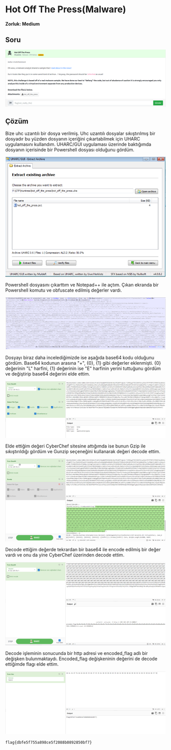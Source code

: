 # Hot Off The Press(Malware)
#### Zorluk: Medium

## Soru
![Soru](https://github.com/mel4mi/Huntress2023-Writeups/blob/main/Depo/Malware/Hot_of_the_Press/Hot_Off_The_Press.png)

## Çözüm
Bize uhc uzantılı bir dosya verilmiş. Uhc uzantılı dosyalar sıkıştırılmış bir dosyadır bu yüzden dosyanın içeriğini çıkartabilmek için UHARC uygulamasını kullandım. UHARC/GUI uygulaması üzerinde baktığımda dosyanın içerisinde bir Powershell dosyası olduğunu gördüm.

![Soru](https://github.com/mel4mi/Huntress2023-Writeups/blob/main/Depo/Malware/Hot_of_the_Press/HOTP1.PNG)

Powershell dosyasını çıkarttım ve Notepad++ ile açtım. Çıkan ekranda bir Powershell komutu ve obfuscate edilmiş değerler vardı. 

![Soru](https://github.com/mel4mi/Huntress2023-Writeups/blob/main/Depo/Malware/Hot_of_the_Press/HOTP2.PNG)

Dosyayı biraz daha incelediğimizde ise aşağıda base64 kodu olduğunu gördüm. Base64 kodunun arasına "+", {0}, {1} gibi değerler eklenmişti. {0} değerinin "L" harfini, {1} değerinin ise "E" harfinin yerini tuttuğunu gördüm ve değiştirip base64 değerini elde ettim.

![Soru](https://github.com/mel4mi/Huntress2023-Writeups/blob/main/Depo/Malware/Hot_of_the_Press/HOTP3.PNG)

Elde ettiğim değeri CyberChef sitesine attığımda ise bunun Gzip ile sıkıştırıldığı gördüm ve Gunzip seçeneğini kullanarak değeri decode ettim.

![Soru](https://github.com/mel4mi/Huntress2023-Writeups/blob/main/Depo/Malware/Hot_of_the_Press/HOTP4.PNG)

Decode ettiğim değerde tekrardan bir base64 ile encode edilmiş bir değer vardı ve onu da yine CyberChef üzerinden decode ettim.

![Soru](https://github.com/mel4mi/Huntress2023-Writeups/blob/main/Depo/Malware/Hot_of_the_Press/HOTP5.PNG)

Decode işleminin sonucunda bir http adresi ve encoded_flag adlı bir değişken bulunmaktaydı. Encoded_flag değişkeninin değerini de decode ettiğimde flagı elde ettim.

![Soru](https://github.com/mel4mi/Huntress2023-Writeups/blob/main/Depo/Malware/Hot_of_the_Press/HOTP6.PNG)

```flag{dbfe5f755a898ce5f2088b0892850bf7}```
